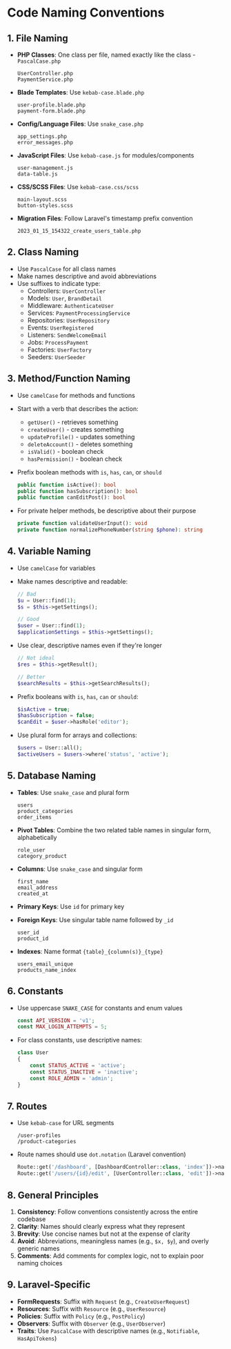 # Code Naming Conventions

## 1. File Naming

- **PHP Classes**: One class per file, named exactly like the class - `PascalCase.php`
  ```
  UserController.php
  PaymentService.php
  ```

- **Blade Templates**: Use `kebab-case.blade.php`
  ```
  user-profile.blade.php
  payment-form.blade.php
  ```

- **Config/Language Files**: Use `snake_case.php`
  ```
  app_settings.php
  error_messages.php
  ```

- **JavaScript Files**: Use `kebab-case.js` for modules/components
  ```
  user-management.js
  data-table.js
  ```

- **CSS/SCSS Files**: Use `kebab-case.css/scss`
  ```
  main-layout.scss
  button-styles.scss
  ```

- **Migration Files**: Follow Laravel's timestamp prefix convention
  ```
  2023_01_15_154322_create_users_table.php
  ```

## 2. Class Naming

- Use `PascalCase` for all class names
- Make names descriptive and avoid abbreviations
- Use suffixes to indicate type:
  - Controllers: `UserController`
  - Models: `User`, `BrandDetail`
  - Middleware: `AuthenticateUser`
  - Services: `PaymentProcessingService`
  - Repositories: `UserRepository`
  - Events: `UserRegistered`
  - Listeners: `SendWelcomeEmail`
  - Jobs: `ProcessPayment`
  - Factories: `UserFactory`
  - Seeders: `UserSeeder`

## 3. Method/Function Naming

- Use `camelCase` for methods and functions
- Start with a verb that describes the action:
  - `getUser()` - retrieves something
  - `createUser()` - creates something
  - `updateProfile()` - updates something
  - `deleteAccount()` - deletes something
  - `isValid()` - boolean check
  - `hasPermission()` - boolean check
  
- Prefix boolean methods with `is`, `has`, `can`, or `should`
  ```php
  public function isActive(): bool
  public function hasSubscription(): bool
  public function canEditPost(): bool
  ```

- For private helper methods, be descriptive about their purpose
  ```php
  private function validateUserInput(): void
  private function normalizePhoneNumber(string $phone): string
  ```

## 4. Variable Naming

- Use `camelCase` for variables
- Make names descriptive and readable:
  ```php
  // Bad
  $u = User::find(1);
  $s = $this->getSettings();
  
  // Good
  $user = User::find(1);
  $applicationSettings = $this->getSettings();
  ```

- Use clear, descriptive names even if they're longer
  ```php
  // Not ideal
  $res = $this->getResult();
  
  // Better
  $searchResults = $this->getSearchResults();
  ```

- Prefix booleans with `is`, `has`, `can` or `should`:
  ```php
  $isActive = true;
  $hasSubscription = false;
  $canEdit = $user->hasRole('editor');
  ```

- Use plural form for arrays and collections:
  ```php
  $users = User::all();
  $activeUsers = $users->where('status', 'active');
  ```

## 5. Database Naming

- **Tables**: Use `snake_case` and plural form
  ```
  users
  product_categories
  order_items
  ```

- **Pivot Tables**: Combine the two related table names in singular form, alphabetically
  ```
  role_user
  category_product
  ```

- **Columns**: Use `snake_case` and singular form
  ```
  first_name
  email_address
  created_at
  ```

- **Primary Keys**: Use `id` for primary key
- **Foreign Keys**: Use singular table name followed by `_id`
  ```
  user_id
  product_id
  ```

- **Indexes**: Name format `{table}_{column(s)}_{type}`
  ```
  users_email_unique
  products_name_index
  ```

## 6. Constants

- Use uppercase `SNAKE_CASE` for constants and enum values
  ```php
  const API_VERSION = 'v1';
  const MAX_LOGIN_ATTEMPTS = 5;
  ```

- For class constants, use descriptive names:
  ```php
  class User
  {
      const STATUS_ACTIVE = 'active';
      const STATUS_INACTIVE = 'inactive';
      const ROLE_ADMIN = 'admin';
  }
  ```

## 7. Routes

- Use `kebab-case` for URL segments
  ```
  /user-profiles
  /product-categories
  ```

- Route names should use `dot.notation` (Laravel convention)
  ```php
  Route::get('/dashboard', [DashboardController::class, 'index'])->name('dashboard');
  Route::get('/users/{id}/edit', [UserController::class, 'edit'])->name('users.edit');
  ```

## 8. General Principles

1. **Consistency**: Follow conventions consistently across the entire codebase
2. **Clarity**: Names should clearly express what they represent
3. **Brevity**: Use concise names but not at the expense of clarity
4. **Avoid**: Abbreviations, meaningless names (e.g., `$x, $y`), and overly generic names
5. **Comments**: Add comments for complex logic, not to explain poor naming choices

## 9. Laravel-Specific

- **FormRequests**: Suffix with `Request` (e.g., `CreateUserRequest`)
- **Resources**: Suffix with `Resource` (e.g., `UserResource`)
- **Policies**: Suffix with `Policy` (e.g., `PostPolicy`)
- **Observers**: Suffix with `Observer` (e.g., `UserObserver`)
- **Traits**: Use `PascalCase` with descriptive names (e.g., `Notifiable`, `HasApiTokens`)
